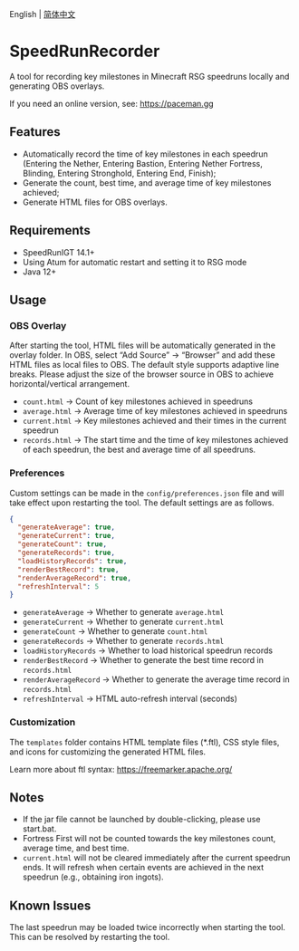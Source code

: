English | [简体中文](./README_zh.md)

# SpeedRunRecorder

A tool for recording key milestones in Minecraft RSG speedruns locally and generating OBS overlays.

If you need an online version, see: https://paceman.gg

## Features

- Automatically record the time of key milestones in each speedrun (Entering the Nether, Entering Bastion, Entering Nether Fortress, Blinding, Entering Stronghold, Entering End, Finish);
- Generate the count, best time, and average time of key milestones achieved;
- Generate HTML files for OBS overlays.

## Requirements

- SpeedRunIGT 14.1+
- Using Atum for automatic restart and setting it to RSG mode
- Java 12+

## Usage

### OBS Overlay

After starting the tool, HTML files will be automatically generated in the overlay folder. In OBS, select “Add Source” -> “Browser” and add these HTML files as local files to OBS. The default style supports adaptive line breaks. Please adjust the size of the browser source in OBS to achieve horizontal/vertical arrangement.

- `count.html` -> Count of key milestones achieved in speedruns
- `average.html` -> Average time of key milestones achieved in speedruns
- `current.html` -> Key milestones achieved and their times in the current speedrun
- `records.html` -> The start time and the time of key milestones achieved of each speedrun, the best and average time of all speedruns.

### Preferences

Custom settings can be made in the `config/preferences.json` file and will take effect upon restarting the tool. The default settings are as follows.

```json
{
  "generateAverage": true,
  "generateCurrent": true,
  "generateCount": true,
  "generateRecords": true,
  "loadHistoryRecords": true,
  "renderBestRecord": true,
  "renderAverageRecord": true,
  "refreshInterval": 5
}
```

- `generateAverage` -> Whether to generate `average.html`
- `generateCurrent` -> Whether to generate `current.html`
- `generateCount` -> Whether to generate `count.html`
- `generateRecords` -> Whether to generate `records.html`
- `loadHistoryRecords` -> Whether to load historical speedrun records
- `renderBestRecord` -> Whether to generate the best time record in `records.html`
- `renderAverageRecord` -> Whether to generate the average time record in `records.html`
- `refreshInterval` -> HTML auto-refresh interval (seconds)

### Customization

The `templates` folder contains HTML template files (*.ftl), CSS style files, and icons for customizing the generated HTML files.

Learn more about ftl syntax: https://freemarker.apache.org/

## Notes

- If the jar file cannot be launched by double-clicking, please use start.bat.
- Fortress First will not be counted towards the key milestones count, average time, and best time.
- `current.html` will not be cleared immediately after the current speedrun ends. It will refresh when certain events are achieved in the next speedrun (e.g., obtaining iron ingots).

## Known Issues

The last speedrun may be loaded twice incorrectly when starting the tool. This can be resolved by restarting the tool.